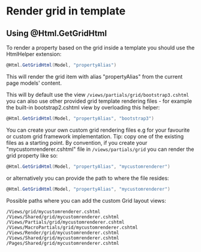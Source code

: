 # Render grid in template

## Using @Html.GetGridHtml

To render a property based on the grid inside a template you should use the HtmlHelper extension:

```csharp
@Html.GetGridHtml(Model, "propertyAlias")
```

This will render the grid item with alias "propertyAlias" from the current page models' content.

This will by default use the view `/views/partials/grid/bootstrap3.cshtml` you can also use other provided grid template rendering files - for example the built-in bootstrap2.cshtml view by overloading this helper:

```csharp
@Html.GetGridHtml(Model, "propertyAlias", "bootstrap3")
```

You can create your own custom grid rendering files e.g for your favourite or custom grid framework implementation. Tip: copy one of the existing files as a starting point. By convention, if you create your "mycustomrenderer.cshtml" file in `/views/partials/grid` you can render the grid property like so:

```csharp
@Html.GetGridHtml(Model, "propertyAlias", "mycustomrenderer")
```

or alternatively you can provide the path to where the file resides:

```csharp
@Html.GetGridHtml(Model, "propertyAlias", "mycustomrenderer")
```
Possible paths where you can add the custom Grid layout views:

```none
/Views/grid/mycustomrenderer.cshtml
/Views/Shared/grid/mycustomrenderer.cshtml
/Views/Partials/grid/mycustomrenderer.cshtml
/Views/MacroPartials/grid/mycustomrenderer.cshtml
/Views/Render/grid/mycustomrenderer.cshtml
/Views/Shared/grid/mycustomrenderer.cshtml
/Pages/Shared/grid/mycustomrenderer.cshtml

